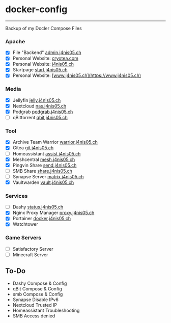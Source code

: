 # docker-config
---

Backup of my Docler Compose Files


### Apache
- [X] File "Backend"       [admin.j4nis05.ch](https://admin.j4nis05.ch)
- [X] Personal Website:    [cryotea.com](http://cryotea.com)
- [X] Personal Website:    [j4nis05.ch](https://j4nis05.ch)
- [X] Startpage            [start.j4nis05.ch](https://start.j4nis05.ch)
- [X] Personal Website:    [www.j4nis05.ch](https://www.j4nis05.ch)

### Media
- [X] Jellyfin             [jelly.j4nis05.ch](https://jelly.j4nis05.ch)
- [X] Nextcloud            [nas.j4nis05.ch](https://nas.j4nis05.ch)
- [X] Podgrab              [podgrab.j4nis05.ch](https://podgrab.j4nis05.ch)
- [ ] qBittorrent          [qbit.j4nis05.ch](https://qbit.j4nis05.ch)

### Tool
- [X] Archive Team Warrior [warrior.j4nis05.ch](https://warrior.j4nis05.ch)
- [X] Gitea                [git.j4nis05.ch](https://git.j4nis05.ch)
- [ ] Homeassistant        [assist.j4nis05.ch](https://assist.j4nis05.ch)
- [X] Meshcentral          [mesh.j4nis05.ch](https://mesh.j4nis05.ch)
- [X] Pingvin Share        [send.j4nis05.ch](https://send.j4nis05.ch)
- [ ] SMB Share            [share.j4nis05.ch](https://share.j4nis05.ch)
- [ ] Synapse Server       [matrix.j4nis05.ch](https://matrix.j4nis05.ch)
- [X] Vaultwarden          [vault.j4nis05.ch](https://vault.j4nis05.ch)

### Services
- [ ] Dashy                [status.j4nis05.ch](https://status.j4nis05.ch)
- [X] Nginx Proxy Manager  [proxy.j4nis05.ch](https://proxy.j4nis05.ch)
- [X] Portainer            [docker.j4nis05.ch](https://docker.j4nis05.ch)
- [X] Watchtower

### Game Servers
- [ ] Satisfactory Server
- [ ] Minecraft Server

## To-Do
* Dashy Compose & Config
* qBit Compose & Config
* smb Compose & Config
* Synapse Disable IPv6
* Nextcloud Trusted IP
* Homeassistant Troubleshooting
* SMB Access denied
